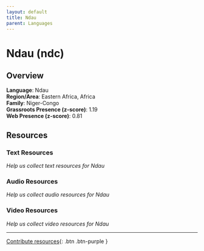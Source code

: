 ```yaml
---
layout: default
title: Ndau
parent: Languages
---
```


# Ndau (ndc)

## Overview

**Language**: Ndau  
**Region/Area**: Eastern Africa, Africa  
**Family**: Niger-Congo  
**Grassroots Presence (z-score)**: 1.19  
**Web Presence (z-score)**: 0.81  

## Resources

### Text Resources
*Help us collect text resources for Ndau*

### Audio Resources
*Help us collect audio resources for Ndau*

### Video Resources
*Help us collect video resources for Ndau*

---

[Contribute resources](https://forms.office.com/e/1SfLJx3u1r){: .btn .btn-purple }
